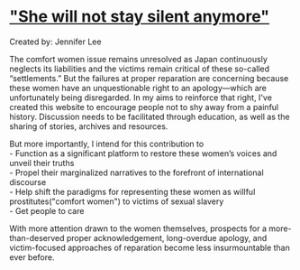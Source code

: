# ["She will not stay silent anymore"](https://jenniferlyuhlee.github.io/shewillnotstaysilentanymore/)
Created by: Jennifer Lee

  The comfort women issue remains unresolved as Japan continuously neglects its liabilities and the victims remain critical of these so-called “settlements.” But the failures at proper reparation are concerning because these women have an unquestionable right to an apology—which are unfortunately being disregarded. In my aims to reinforce that right, I've created this website to encourage people not to shy away from a painful history. Discussion needs to be facilitated through education, as well as the sharing of stories, archives and resources. 
  
  But more importantly, I intend for this contribution to
      <br>- Function as a significant platform to restore these women’s voices and unveil their truths
      <br>- Propel their marginalized narratives to the forefront of international discourse
      <br>- Help shift the paradigms for representing these women as willful prostitutes("comfort women") to victims of sexual slavery
      <br>- Get people to care
      
  With more attention drawn to the women themselves, prospects for a more-than-deserved proper acknowledgement, long-overdue apology, and victim-focused approaches of reparation become less insurmountable than ever before. 
